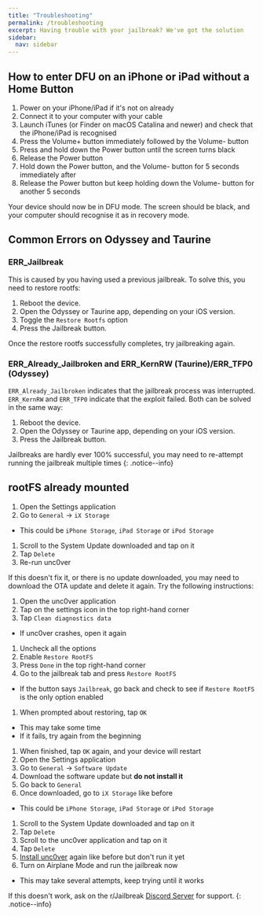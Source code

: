 ```yaml
---
title: "Troubleshooting"
permalink: /troubleshooting
excerpt: Having trouble with your jailbreak? We've got the solution
sidebar:
  nav: sidebar
---
```


## <a name="iphonex_dfu" />How to enter DFU on an iPhone or iPad without a Home Button

1. Power on your iPhone/iPad if it's not on already
1. Connect it to your computer with your cable
1. Launch iTunes (or Finder on macOS Catalina and newer) and check that the iPhone/iPad is recognised
1. Press the Volume+ button immediately followed by the Volume- button
1. Press and hold down the Power button until the screen turns black
1. Release the Power button
1. Hold down the Power button, and the Volume- button for 5 seconds immediately after
1. Release the Power button but keep holding down the Volume- button for another 5 seconds

Your device should now be in DFU mode. The screen should be black, and your computer should recognise it as in recovery mode.

## <a name="taurine_odyssey" />Common Errors on Odyssey and Taurine

### ERR_Jailbreak
This is caused by you having used a previous jailbreak. To solve this, you need to restore rootfs:

1. Reboot the device.
1. Open the Odyssey or Taurine app, depending on your iOS version.
1. Toggle the `Restore Rootfs` option
1. Press the Jailbreak button.

Once the restore rootfs successfully completes, try jailbreaking again.

### ERR_Already_Jailbroken and ERR_KernRW (Taurine)/ERR_TFP0 (Odyssey)
`ERR_Already_Jailbroken` indicates that the jailbreak process was interrupted. `ERR_KernRW` and `ERR_TFP0` indicate that the exploit failed. Both can be solved in the same way:

1. Reboot the device.
1. Open the Odyssey or Taurine app, depending on your iOS version.
1. Press the Jailbreak button.

Jailbreaks are hardly ever 100% successful, you may need to re-attempt running the jailbreak multiple times
{: .notice--info}
## <a name="rootfs_u0" />rootFS already mounted

1. Open the Settings application
1. Go to `General` -> `iX Storage`
  - This could be `iPhone Storage`, `iPad Storage` or `iPod Storage`
1. Scroll to the System Update downloaded and tap on it
1. Tap `Delete`
1. Re-run unc0ver

If this doesn't fix it, or there is no update downloaded, you may need to download the OTA update and delete it again. Try the following instructions:

1. Open the unc0ver application
1. Tap on the settings icon in the top right-hand corner
1. Tap `Clean diagnostics data`
  - If unc0ver crashes, open it again
1. Uncheck all the options
1. Enable `Restore RootFS`
1. Press `Done` in the top right-hand corner
1. Go to the jailbreak tab and press `Restore RootFS`
  - If the button says `Jailbreak`, go back and check to see if `Restore RootFS` is the only option enabled
1. When prompted about restoring, tap `OK`
  - This may take some time
  - If it fails, try again from the beginning
1. When finished, tap `OK` again, and your device will restart
1. Open the Settings application
1. Go to `General` -> `Software Update`
1. Download the software update but **do not install it**
1. Go back to `General`
1. Once downloaded, go to `iX Storage` like before
  - This could be `iPhone Storage`, `iPad Storage` or `iPod Storage`
1. Scroll to the System Update downloaded and tap on it
1. Tap `Delete`
1. Scroll to the unc0ver application and tap on it
1. Tap `Delete`
1. [Install unc0ver](installing-unc0ver) again like before but don't run it yet
1. Turn on Airplane Mode and run the jailbreak now
  - This may take several attempts, keep trying until it works

If this doesn't work, ask on the r/Jailbreak [Discord Server](https://discord.gg/jb) for support.
{: .notice--info}
